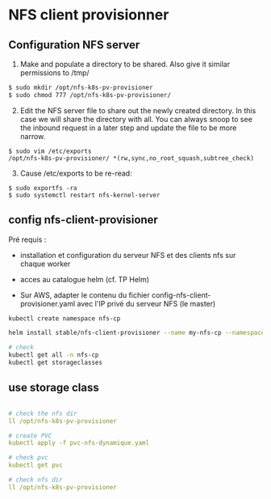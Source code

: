 # NFS client provisionner

## Configuration NFS server

1. Make and populate a directory to be shared. Also give it similar permissions to /tmp/

```sh
$ sudo mkdir /opt/nfs-k8s-pv-provisioner
$ sudo chmod 777 /opt/nfs-k8s-pv-provisioner/

```

2. Edit the NFS server file to share out the newly created directory. In this case we will share the directory with all. You can always snoop to see the inbound request in a later step and update the file to be more narrow.

```
$ sudo vim /etc/exports
/opt/nfs-k8s-pv-provisioner/ *(rw,sync,no_root_squash,subtree_check)
```

3. Cause /etc/exports to be re-read:

```
$ sudo exportfs -ra
$ sudo systemctl restart nfs-kernel-server
```


## config nfs-client-provisioner

Pré requis :
- installation et configuration du serveur NFS et des clients nfs sur chaque worker

- acces au catalogue helm (cf. TP Helm)

- Sur AWS, adapter le contenu du fichier config-nfs-client-provisioner.yaml avec l'IP privé du serveur NFS (le master)

```sh
kubectl create namespace nfs-cp

helm install stable/nfs-client-provisioner --name my-nfs-cp --namespace nfs-cp -f config-nfs-client-provisioner.yaml

# check
kubectl get all -n nfs-cp
kubectl get storageclasses
```

## use storage class

```yaml

# check the nfs dir
ll /opt/nfs-k8s-pv-provisioner

# create PVC
kubectl apply -f pvc-nfs-dynamique.yaml

# check pvc
kubectl get pvc

# check nfs dir
ll /opt/nfs-k8s-pv-provisioner
```